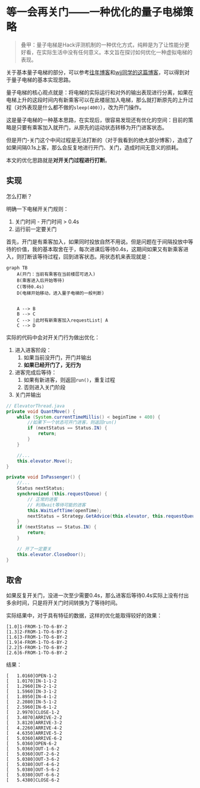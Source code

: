 # 等一会再关门——一种优化的量子电梯策略

> 叠甲：量子电梯是Hack评测机制的一种优化方式，纯粹是为了让性能分更好看，在实际生活中没有任何意义。本文旨在探讨如何优化一种虚拟电梯的表现。

关于基本量子电梯的部分，可以参考[往年博客](https://www.cnblogs.com/kasuganokusa/p/14701724.html)和[wjj同学的这篇博客](http://oo.buaa.edu.cn/assignment/510/discussion/1533)，可以得到对于量子电梯的基本实现思路。

量子电梯的核心观点就是：将电梯的实际运行和对外的输出表现进行分离，如果在电梯上升的这段时间内有新乘客可以在此楼层加入电梯，那么就打断原先的上升过程（对外表现是什么都不做的`sleep(400)`），改为开门操作。

这是量子电梯的一种基本思路，在实现后，很容易发现还有优化的空间：目前的策略是只要有乘客加入就开门，从原先的运动状态转移为开门进客状态。

但是开门-关门这个中间过程是无法打断的（对于我看到的绝大部分博客），造成了如果间隔0.1s上客，那么会反复地进行开门、关门，造成时间无意义的损耗。

本文的优化思路就是**对开关门过程进行打断**。

## 实现

怎么打断？

明确一下电梯开关门规则：

1. 关门时间 - 开门时间 > 0.4s
2. 运行前一定要关门

首先，开门是有乘客加入，如果同时投放自然不用说。但是问题在于间隔投放中等待的价值，我的基本取舍在于，每次进课后等待0.4s，这期间如果又有新乘客进入，则打断该等待过程，回到进客状态。用状态机来表现就是：

```mermaid
graph TB
 	A(开门：当前有乘客在当前楼层可进入)
 	B(乘客进入后开始等待)
 	C(等待0.4s)
 	D(电梯开始移动，进入量子电梯的一般判断)
 	

    A --> B
    B --> C
    C --> |此时有新乘客加入requestList| A
    C --> D
```

实际的代码中会对开关门行为做出优化：

1. 进入进客阶段：
   1. 如果当前没开门，开门并输出
   2. **如果已经开门了，无行为**
2. 进客完成后等待：
   1. 如果有新进客，则返回`run()`，重复过程
   2. 否则进入关门阶段
3. 关门并输出

```java
// ElevatorThread.java
private void QuantMove() {
    while (System.currentTimeMillis() < beginTime + 400) {
        //如果下一个状态可开门进客，则返回run()
        if (nextStatus == Status.IN) {
            return;
        }
    }

    //...
    this.elevator.Move();
}

private void InPassenger() {
    //...
    Status nextStatus;
    synchronized (this.requestQueue) {
        // 正常的进客
        // 利用wait等待可能的进客
        this.WaitLeftTime(openTime);
        nextStatus = Strategy.GetAdvice(this.elevator, this.requestQueue);
    }
    if (nextStatus == Status.IN) {
        return;
    }

    // 开了一定要关
    this.elevator.CloseDoor();
}
```

## 取舍

如果反复开关门，没进一次至少需要0.4s，那么进客后等待0.4s实际上没有付出多余时间，只是将开关门时间转换为了等待时间。

实际结果中，对于具有特征的数据，这样的优化能取得较好的效果：

```
[1.0]1-FROM-1-TO-6-BY-2
[1.3]2-FROM-1-TO-6-BY-2
[1.6]3-FROM-1-TO-6-BY-2
[1.9]4-FROM-1-TO-6-BY-2
[2.2]5-FROM-1-TO-6-BY-2
[2.6]6-FROM-1-TO-6-BY-2
```

结果：

```
[   1.0160]OPEN-1-2
[   1.0170]IN-1-1-2
[   1.2960]IN-2-1-2
[   1.5960]IN-3-1-2
[   1.8950]IN-4-1-2
[   2.2080]IN-5-1-2
[   2.5960]IN-6-1-2
[   2.9970]CLOSE-1-2
[   3.4070]ARRIVE-2-2
[   3.8120]ARRIVE-3-2
[   4.2260]ARRIVE-4-2
[   4.6350]ARRIVE-5-2
[   5.0360]ARRIVE-6-2
[   5.0360]OPEN-6-2
[   5.0360]OUT-1-6-2
[   5.0360]OUT-2-6-2
[   5.0380]OUT-3-6-2
[   5.0380]OUT-4-6-2
[   5.0380]OUT-5-6-2
[   5.0380]OUT-6-6-2
[   5.4380]CLOSE-6-2
```

